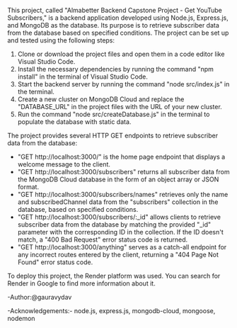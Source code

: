 This project, called "Almabetter Backend Capstone Project - Get YouTube Subscribers," is a backend application developed using Node.js, Express.js, and MongoDB as the database. Its purpose is to retrieve subscriber data from the database based on specified conditions. The project can be set up and tested using the following steps:

1. Clone or download the project files and open them in a code editor like Visual Studio Code.
2. Install the necessary dependencies by running the command "npm install" in the terminal of Visual Studio Code.
3. Start the backend server by running the command "node src/index.js" in the terminal.
4. Create a new cluster on MongoDB Cloud and replace the "DATABASE_URL" in the project files with the URL of your new cluster.
5. Run the command "node src/createDatabase.js" in the terminal to populate the database with static data.

The project provides several HTTP GET endpoints to retrieve subscriber data from the database:

- "GET http://localhost:3000/" is the home page endpoint that displays a welcome message to the client.
- "GET http://localhost:3000/subscribers" returns all subscriber data from the MongoDB Cloud database in the form of an object array or JSON format.
- "GET http://localhost:3000/subscribers/names" retrieves only the name and subscribedChannel data from the "subscribers" collection in the database, based on specified conditions.
- "GET http://localhost:3000/subscribers/:_id" allows clients to retrieve subscriber data from the database by matching the provided "_id" parameter with the corresponding ID in the collection. If the ID doesn't match, a "400 Bad Request" error status code is returned.
- "GET http://localhost:3000/anything" serves as a catch-all endpoint for any incorrect routes entered by the client, returning a "404 Page Not Found" error status code.

To deploy this project, the Render platform was used. You can search for Render in Google to find more information about it.

-Author:@gauravydav

-Acknowledgements:-
node.js,
express.js,
mongodb-cloud,
mongoose,
nodemon
